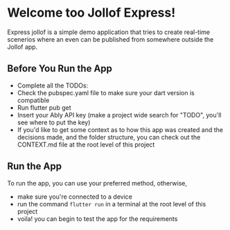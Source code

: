 # Welcome too Jollof Express!

Express jollof is a simple demo application that tries to create real-time scenerios where an even can be published from somewhere outside the Jollof app.


## Before You Run the App
- Complete all the TODOs:
- Check the pubspec.yaml file to make sure your dart version is compatible
- Run flutter pub get
- Insert your Ably API key (make a project wide search for "TODO", you'll see where to put the key)
- If you'd like to get some context as to how this app was created and the decisions made, and the folder structure, you can check out the CONTEXT.md file at the root level of this project

## Run the App
To run the app, you can use your preferred method, otherwise,
- make sure you're connected to a device
- run the command `flutter run` in a terminal at the root level of this project
- voila! you can begin to test the app for the requirements

